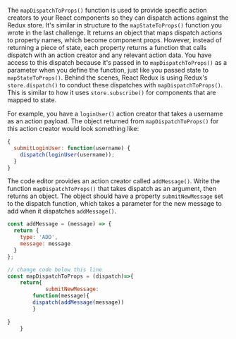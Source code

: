 The `mapDispatchToProps()` function is used to provide specific action creators to your React components so they can dispatch actions against the Redux store. 
It's similar in structure to the `mapStateToProps()` function you wrote in the last challenge. 
It returns an object that maps dispatch actions to property names, which become component props. 
However, instead of returning a piece of state, 
each property returns a function that calls dispatch with an action creator and any relevant action data. 
You have access to this dispatch because it's passed in to `mapDispatchToProps()` as a parameter when you define the function, 
just like you passed state to `mapStateToProps()`. 
Behind the scenes, React Redux is using Redux's `store.dispatch()` to conduct these dispatches with `mapDispatchToProps()`. 
This is similar to how it uses `store.subscribe()` for components that are mapped to state.

For example, you have a `loginUser()` action creator that takes a username as an action payload. 
The object returned from `mapDispatchToProps()` for this action creator would look something like:

```js
{
  submitLoginUser: function(username) {
    dispatch(loginUser(username));
  }
}
```

The code editor provides an action creator called `addMessage()`. Write the function `mapDispatchToProps()` that takes dispatch as an argument, 
then returns an object. 
The object should have a property `submitNewMessage` set to the dispatch function, 
which takes a parameter for the new message to add when it dispatches `addMessage()`.

```js
const addMessage = (message) => {
  return {
    type: 'ADD',
    message: message
  }
};

// change code below this line
const mapDispatchToProps = (dispatch)=>{
    return{
            submitNewMessage: 
        function(message){
        dispatch(addMessage(message))
        }
    
}
    }

